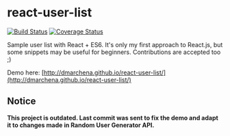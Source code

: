 # react-user-list
[![Build Status](https://api.travis-ci.org/dmarchena/react-user-list.svg?branch=master)](https://travis-ci.org/dmarchena/react-user-list)
[![Coverage Status](https://coveralls.io/repos/dmarchena/react-user-list/badge.svg?branch=master)](https://coveralls.io/r/dmarchena/react-user-list?branch=master)

Sample user list with React + ES6. It's only my first approach to React.js, but some snippets may be useful for beginners. Contributions are accepted too ;)

Demo here: [http://dmarchena.github.io/react-user-list/](http://dmarchena.github.io/react-user-list/)

## Notice

**This project is outdated. Last commit was sent to fix the demo and adapt it to changes made in Random User Generator API.**

